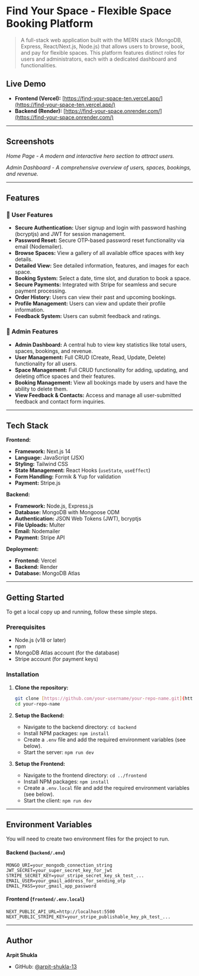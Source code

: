 # Find Your Space - Flexible Space Booking Platform

> A full-stack web application built with the MERN stack (MongoDB, Express, React/Next.js, Node.js) that allows users to browse, book, and pay for flexible spaces. This platform features distinct roles for users and administrators, each with a dedicated dashboard and functionalities.

## Live Demo

* **Frontend (Vercel):** [https://find-your-space-ten.vercel.app/](https://find-your-space-ten.vercel.app/)
* **Backend (Render):** [https://find-your-space.onrender.com/](https://find-your-space.onrender.com/)

---

## Screenshots


*Home Page - A modern and interactive hero section to attract users.*


*Admin Dashboard - A comprehensive overview of users, spaces, bookings, and revenue.*

---

## Features

### 👤 User Features
* **Secure Authentication:** User signup and login with password hashing (bcryptjs) and JWT for session management.
* **Password Reset:** Secure OTP-based password reset functionality via email (Nodemailer).
* **Browse Spaces:** View a gallery of all available office spaces with key details.
* **Detailed View:** See detailed information, features, and images for each space.
* **Booking System:** Select a date, time slot, and duration to book a space.
* **Secure Payments:** Integrated with Stripe for seamless and secure payment processing.
* **Order History:** Users can view their past and upcoming bookings.
* **Profile Management:** Users can view and update their profile information.
* **Feedback System:** Users can submit feedback and ratings.

### 👑 Admin Features
* **Admin Dashboard:** A central hub to view key statistics like total users, spaces, bookings, and revenue.
* **User Management:** Full CRUD (Create, Read, Update, Delete) functionality for all users.
* **Space Management:** Full CRUD functionality for adding, updating, and deleting office spaces and their features.
* **Booking Management:** View all bookings made by users and have the ability to delete them.
* **View Feedback & Contacts:** Access and manage all user-submitted feedback and contact form inquiries.

---

## Tech Stack

**Frontend:**
* **Framework:** Next.js 14
* **Language:** JavaScript (JSX)
* **Styling:** Tailwind CSS
* **State Management:** React Hooks (`useState`, `useEffect`)
* **Form Handling:** Formik & Yup for validation
* **Payment:** Stripe.js

**Backend:**
* **Framework:** Node.js, Express.js
* **Database:** MongoDB with Mongoose ODM
* **Authentication:** JSON Web Tokens (JWT), bcryptjs
* **File Uploads:** Multer
* **Email:** Nodemailer
* **Payment:** Stripe API

**Deployment:**
* **Frontend:** Vercel
* **Backend:** Render
* **Database:** MongoDB Atlas

---

## Getting Started

To get a local copy up and running, follow these simple steps.

### Prerequisites

* Node.js (v18 or later)
* npm
* MongoDB Atlas account (for the database)
* Stripe account (for payment keys)

### Installation

1.  **Clone the repository:**
    ```sh
    git clone [https://github.com/your-username/your-repo-name.git](https://github.com/your-username/your-repo-name.git)
    cd your-repo-name
    ```

2.  **Setup the Backend:**
    * Navigate to the backend directory: `cd backend`
    * Install NPM packages: `npm install`
    * Create a `.env` file and add the required environment variables (see below).
    * Start the server: `npm run dev`

3.  **Setup the Frontend:**
    * Navigate to the frontend directory: `cd ../frontend`
    * Install NPM packages: `npm install`
    * Create a `.env.local` file and add the required environment variables (see below).
    * Start the client: `npm run dev`

---

## Environment Variables

You will need to create two environment files for the project to run.

#### Backend (`backend/.env`)
```.env
MONGO_URI=your_mongodb_connection_string
JWT_SECRET=your_super_secret_key_for_jwt
STRIPE_SECRET_KEY=your_stripe_secret_key_sk_test_...
EMAIL_USER=your_gmail_address_for_sending_otp
EMAIL_PASS=your_gmail_app_password
```

#### Frontend (`frontend/.env.local`)
```.env
NEXT_PUBLIC_API_URL=http://localhost:5500
NEXT_PUBLIC_STRIPE_KEY=your_stripe_publishable_key_pk_test_...
```

---

## Author

**Arpit Shukla**
* GitHub: [@arpit-shukla-13](https://github.com/arpit-shukla-13)
